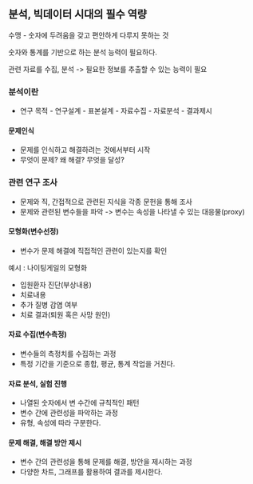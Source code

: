 ## 분석, 빅데이터 시대의 필수 역량

수맹 - 숫자에 두려움을 갖고 편안하게 다루지 못하는 것

숫자와 통계를 기반으로 하는 분석 능력이 필요하다.

관련 자료를 수집, 분석 -> 필요한 정보를 추출할 수 있는 능력이 필요

### 분석이란

- 연구 목적 - 연구설계 - 표본설계 - 자료수집 - 자료분석 - 결과제시

#### 문제인식 

  - 문제를 인식하고 해결하려는 것에서부터 시작 
  - 무엇이 문제? 왜 해결? 무엇을 달성?

### 관련 연구 조사 
  - 문제와 직, 간접적으로 관련된 지식을 각종 문헌을 통해 조사
  - 문제와 관련된 변수들을 파악 -> 변수는 속성을 나타낼 수 있는 대응물(proxy)


#### 모형화(변수선정)

- 변수가 문제 해결에 직접적인 관련이 있는지를 확인

예시 : 나이팅게일의 모형화

  - 입원환자 진단(부상내용)
  - 치료내용
  - 추가 질병 감염 여부
  - 치료 결과(퇴원 혹은 사망 원인)

#### 자료 수집(변수측정)

- 변수들의 측정치를 수집하는 과정
- 특정 기간을 기준으로 종합, 평균, 통계 작업을 거친다.

####  자료 분석, 실험 진행

- 나열된 숫자에서 변 수간에 규칙적인 패턴
- 변수 간에 관련성을 파악하는 과정
- 유형, 속성에 따라 구분한다.

#### 문제 해결, 해결 방안 제시

- 변수 간의 관련성을 통해 문제를 해결, 방안을 제시하는 과정
- 다양한 차트, 그래프를 활용하여 결과를 제시한다.